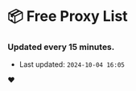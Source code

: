 # :package: Free Proxy List
### Updated every 15 minutes.

- Last updated: `2024-10-04 16:05`

:heart:
